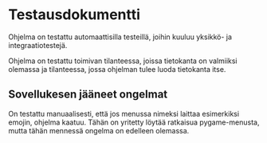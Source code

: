 # Testausdokumentti

Ohjelma on testattu automaattisilla testeillä, joihin kuuluu yksikkö- ja integraatiotestejä.





Ohjelma on testattu toimivan tilanteessa, joissa tietokanta on valmiiksi olemassa ja tilanteessa, jossa ohjelman tulee luoda tietokanta itse.



## Sovellukesen jääneet ongelmat

On testattu manuaalisesti, että jos menussa nimeksi laittaa esimerkiksi emojin, ohjelma kaatuu. Tähän on yritetty löytää ratkaisua pygame-menusta, mutta tähän mennessä ongelma on edelleen olemassa.
